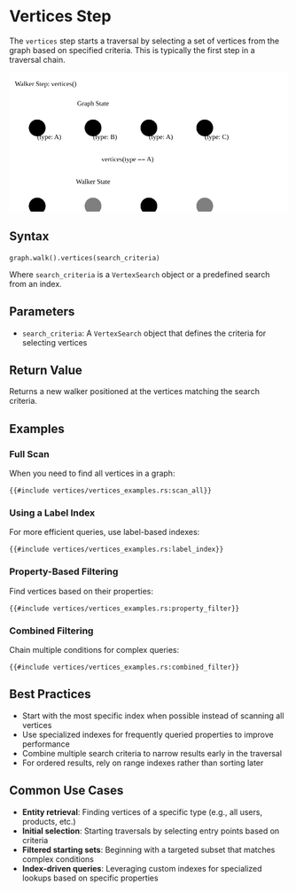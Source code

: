 # Vertices Step

The `vertices` step starts a traversal by selecting a set of vertices from the graph based on specified criteria. This
is typically the first step in a traversal chain.

![Vertices Step Diagram](images/vertices.svg)

## Syntax

```rust,noplayground
graph.walk().vertices(search_criteria)
```

Where `search_criteria` is a `VertexSearch` object or a predefined search from an index.

## Parameters

- `search_criteria`: A `VertexSearch` object that defines the criteria for selecting vertices

## Return Value

Returns a new walker positioned at the vertices matching the search criteria.

## Examples

### Full Scan

When you need to find all vertices in a graph:

```rust,noplayground
{{#include vertices/vertices_examples.rs:scan_all}}
```

### Using a Label Index

For more efficient queries, use label-based indexes:

```rust,noplayground
{{#include vertices/vertices_examples.rs:label_index}}
```

### Property-Based Filtering

Find vertices based on their properties:

```rust,noplayground
{{#include vertices/vertices_examples.rs:property_filter}}
```

### Combined Filtering

Chain multiple conditions for complex queries:

```rust,noplayground
{{#include vertices/vertices_examples.rs:combined_filter}}
```

## Best Practices

- Start with the most specific index when possible instead of scanning all vertices
- Use specialized indexes for frequently queried properties to improve performance
- Combine multiple search criteria to narrow results early in the traversal
- For ordered results, rely on range indexes rather than sorting later

## Common Use Cases

- **Entity retrieval**: Finding vertices of a specific type (e.g., all users, products, etc.)
- **Initial selection**: Starting traversals by selecting entry points based on criteria
- **Filtered starting sets**: Beginning with a targeted subset that matches complex conditions
- **Index-driven queries**: Leveraging custom indexes for specialized lookups based on specific properties
